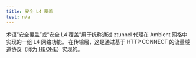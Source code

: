 ```yaml
---
title: 安全 L4 覆盖
test: n/a
---
```


术语“安全覆盖”或“安全 L4 覆盖”用于统称通过 ztunnel 代理在 Ambient 网格中实现的一组 L4 网络功能。
在传输层，这是通过基于 HTTP CONNECT 的流量隧道协议（称为 [HBONE](/zh/docs/reference/glossary/#hbone)）实现的。
